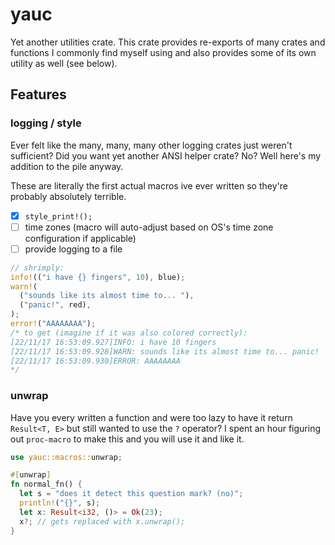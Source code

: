 # yauc

Yet another utilities crate. This crate provides re-exports of many crates and functions I commonly find myself using and also provides some of its own utility as well (see below).

## Features
### logging / style

Ever felt like the many, many, many other logging crates just weren't sufficient? Did you want yet another ANSI helper crate? No? Well here's my addition to the pile anyway.

These are literally the first actual macros ive ever written so they're probably absolutely terrible.

- [x] `style_print!();`
- [ ] time zones (macro will auto-adjust based on OS's time zone configuration if applicable)
- [ ] provide logging to a file

```rs
// shrimply:
info!(("i have {} fingers", 10), blue);
warn!(
  ("sounds like its almost time to... "), 
  ("panic!", red),
);
error!("AAAAAAAA");
/* to get (imagine if it was also colored correctly):
[22/11/17 16:53:09.927]INFO: i have 10 fingers
[22/11/17 16:53:09.928]WARN: sounds like its almost time to... panic!
[22/11/17 16:53:09.930]ERROR: AAAAAAAA
*/
```

### unwrap

Have you every written a function and were too lazy to have it return `Result<T, E>` but still wanted to use the `?` operator? I spent an hour figuring out `proc-macro` to make this and you will use it and like it.

```rs
use yauc::macros::unwrap;

#[unwrap]
fn normal_fn() {
  let s = "does it detect this question mark? (no)";
  println!("{}", s);
  let x: Result<i32, ()> = Ok(23);
  x?; // gets replaced with x.unwrap();
}
```
